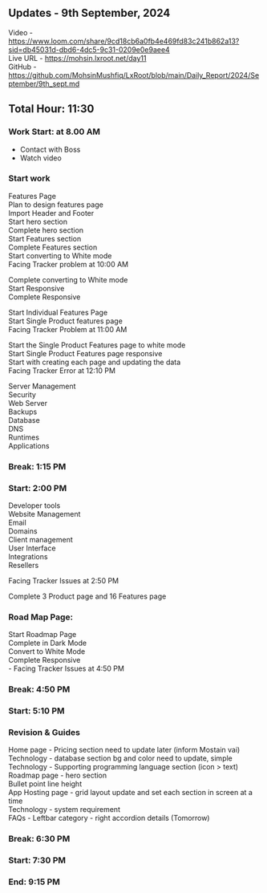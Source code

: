 <h2>Updates - 9th September, 2024</h2>

Video - https://www.loom.com/share/9cd18cb6a0fb4e469fd83c241b862a13?sid=db45031d-dbd6-4dc5-9c31-0209e0e9aee4</br>
Live URL - https://mohsin.lxroot.net/day11 </br>
GitHub - https://github.com/MohsinMushfiq/LxRoot/blob/main/Daily_Report/2024/September/9th_sept.md

<h2>Total Hour: 11:30</h2>
<h3>Work Start: at 8.00 AM</h3>

- Contact with Boss </br>
- Watch video


<h3>Start work</h3>

Features Page </br>
Plan to design features page </br>
Import Header and Footer </br>
Start hero section </br>
Complete hero section </br>
Start Features section </br>
Complete Features section </br>
Start converting to White mode </br>
Facing Tracker  problem at 10:00 AM  

Complete converting to White mode </br>
Start Responsive </br>
Complete Responsive 


Start Individual Features Page </br>
Start Single Product features page </br>
Facing Tracker Problem at 11:00 AM


Start the Single Product Features page to white mode </br>
Start Single Product Features page responsive </br>
Start with creating each page and updating the data </br>
Facing Tracker Error at 12:10 PM


Server Management </br>
Security </br>
Web Server </br>
Backups </br>
Database </br>
DNS </br>
Runtimes </br>
Applications

<h3>Break: 1:15 PM</h3>

<h3>Start: 2:00 PM</h3>

Developer tools </br>
Website Management </br>
Email </br>
Domains </br>
Client management </br>
User Interface </br>
Integrations </br>
Resellers

Facing Tracker Issues at 2:50 PM

Complete 3 Product page and 16 Features page


<h3>Road Map Page:</h3>
Start Roadmap Page </br>
Complete in Dark Mode </br>
Convert to White Mode </br>
Complete Responsive </br>
- Facing Tracker Issues at 4:50 PM


<h3>Break: 4:50 PM</h3>


<h3>Start: 5:10 PM</h3>


<h3>Revision & Guides</h3>
Home page - Pricing section need to update later (inform Mostain vai) </br>
Technology - database section bg and color need to update, simple  </br>
Technology - Supporting programming language section (icon > text) </br>
Roadmap page - hero section </br>
Bullet point line height </br>
App Hosting page - grid layout update and set each section in screen at a time </br>
Technology - system requirement  </br>
FAQs - Leftbar category - right accordion details (Tomorrow)


<h3>Break: 6:30 PM</h3>

<h3>Start: 7:30 PM</h3>

<h3>End: 9:15 PM</h3>
